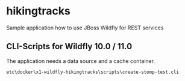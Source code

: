 # hikingtracks

Sample application how to use JBoss Wildfly for REST services

## CLI-Scripts for Wildfly 10.0 / 11.0


The application needs a data source and a cache container.

	etc\docker\x1-wildfly-hikingtracks\scripts\create-stomp-test.cli

